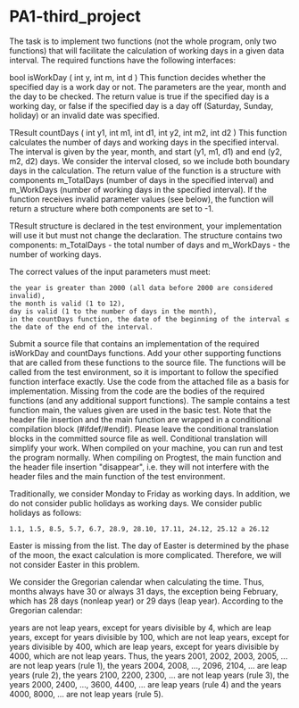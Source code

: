 # PA1-third_project
The task is to implement two functions (not the whole program, only two functions) that will facilitate the calculation of working days in a given data interval. The required functions have the following interfaces:

bool isWorkDay ( int y, int m, int d )
This function decides whether the specified day is a work day or not. The parameters are the year, month and the day to be checked. The return value is true if the specified day is a working day, or false if the specified day is a day off (Saturday, Sunday, holiday) or an invalid date was specified.

TResult countDays ( int y1, int m1, int d1, int y2, int m2, int d2 )
This function calculates the number of days and working days in the specified interval. The interval is given by the year, month, and start (y1, m1, d1) and end (y2, m2, d2) days. We consider the interval closed, so we include both boundary days in the calculation. The return value of the function is a structure with components m_TotalDays (number of days in the specified interval) and m_WorkDays (number of working days in the specified interval). If the function receives invalid parameter values (see below), the function will return a structure where both components are set to -1.

TResult structure is declared in the test environment, your implementation will use it but must not change the declaration. The structure contains two components:
  m_TotalDays - the total number of days and
  m_WorkDays - the number of working days.

The correct values of the input parameters must meet:

    the year is greater than 2000 (all data before 2000 are considered invalid),
    the month is valid (1 to 12),
    day is valid (1 to the number of days in the month),
    in the countDays function, the date of the beginning of the interval ≤ the date of the end of the interval.
Submit a source file that contains an implementation of the required isWorkDay and countDays functions. Add your other supporting functions that are called from these functions to the source file. The functions will be called from the test environment, so it is important to follow the specified function interface exactly. Use the code from the attached file as a basis for implementation. Missing from the code are the bodies of the required functions (and any additional support functions). The sample contains a test function main, the values given are used in the basic test. Note that the header file insertion and the main function are wrapped in a conditional compilation block (#ifdef/#endif). Please leave the conditional translation blocks in the committed source file as well. Conditional translation will simplify your work. When compiled on your machine, you can run and test the program normally. When compiling on Progtest, the main function and the header file insertion "disappear", i.e. they will not interfere with the header files and the main function of the test environment.


Traditionally, we consider Monday to Friday as working days. In addition, we do not consider public holidays as working days. We consider public holidays as follows:

    1.1, 1.5, 8.5, 5.7, 6.7, 28.9, 28.10, 17.11, 24.12, 25.12 a 26.12
   
Easter is missing from the list. The day of Easter is determined by the phase of the moon, the exact calculation is more complicated. Therefore, we will not consider Easter in this problem.

We consider the Gregorian calendar when calculating the time. Thus, months always have 30 or always 31 days, the exception being February, which has 28 days (nonleap year) or 29 days (leap year). According to the Gregorian calendar:

years are not leap years,
except for years divisible by 4, which are leap years,
except for years divisible by 100, which are not leap years,
except for years divisible by 400, which are leap years,
except for years divisible by 4000, which are not leap years.
Thus, the years 2001, 2002, 2003, 2005, ... are not leap years (rule 1), the years 2004, 2008, ..., 2096, 2104, ... are leap years (rule 2), the years 2100, 2200, 2300, ... are not leap years (rule 3), the years 2000, 2400, ..., 3600, 4400, ... are leap years (rule 4) and the years 4000, 8000, ... are not leap years (rule 5).
